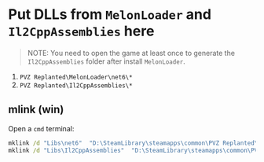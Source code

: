 # Put DLLs from `MelonLoader` and `Il2CppAssemblies` here

> NOTE: You need to open the game at least once to generate the `Il2CppAssemblies` folder after install `MelonLoader`.

1. `PVZ Replanted\MelonLoader\net6\*`
2. `PVZ Replanted\Il2CppAssemblies\*`

## mlink (win)

Open a `cmd` terminal:

```cmd
mklink /d "Libs\net6"  "D:\SteamLibrary\steamapps\common\PVZ Replanted\MelonLoader\net6\"
mklink /d "Libs\Il2CppAssemblies"  "D:\SteamLibrary\steamapps\common\PVZ Replanted\MelonLoader\Il2CppAssemblies\"
```
